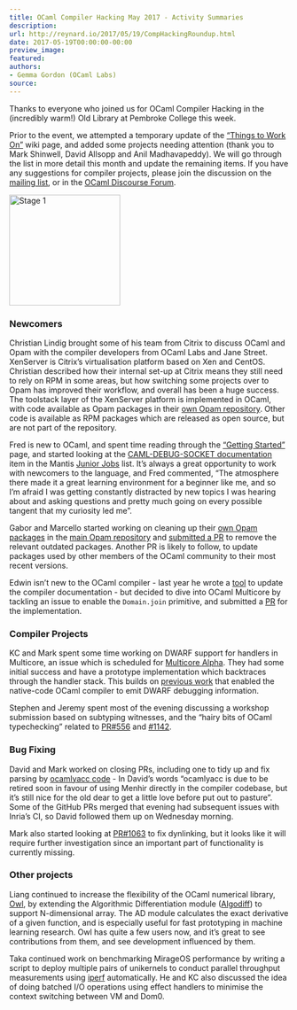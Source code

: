 ```yaml
---
title: OCaml Compiler Hacking May 2017 - Activity Summaries
description:
url: http://reynard.io/2017/05/19/CompHackingRoundup.html
date: 2017-05-19T00:00:00-00:00
preview_image:
featured:
authors:
- Gemma Gordon (OCaml Labs)
source:
---
```


<p>Thanks to everyone who joined us for OCaml Compiler Hacking in the (incredibly warm!) Old Library at Pembroke College this week.</p>

<p>Prior to the event, we attempted a temporary update of the <a href="https://github.com/ocamllabs/compiler-hacking/wiki/Things-to-work-on">&ldquo;Things to Work On&rdquo;</a> wiki page, and added some projects needing attention (thank you to Mark Shinwell, David Allsopp and Anil Madhavapeddy). We will go through the list in more detail this month and update the remaining items. If you have any suggestions for compiler projects, please join the discussion on the <a href="http://lists.ocaml.org/listinfo/cam-compiler-hacking">mailing list</a>, or in the <a href="https://discuss.ocaml.org/t/ocaml-compiler-hacking-event/140">OCaml Discourse Forum</a>.</p>

<p>
<img src="http://reynard.io/images/CompHackMay17.jpg" alt="Stage 1" width="200"/>
</p>

<h3>Newcomers</h3>

<p>Christian Lindig brought some of his team from Citrix to discuss OCaml and Opam with the compiler developers from OCaml Labs and Jane Street. XenServer is Citrix&rsquo;s virtualisation platform based on Xen and CentOS. Christian described how their internal set-up at Citrix means they still need to rely on RPM in some areas, but how switching some projects over to Opam has improved their workflow, and overall has been a huge success. The toolstack layer of the XenServer platform is implemented in OCaml, with code available as Opam packages in their <a href="https://github.com/xapi-project/xs-opam">own Opam repository</a>. Other code is available as RPM packages which are released as open source, but are not part of the repository.</p>

<p>Fred is new to OCaml, and spent time reading through the <a href="https://github.com/ocamllabs/compiler-hacking/wiki/Getting-started">&ldquo;Getting Started&rdquo;</a> page, and started looking at the <a href="https://caml.inria.fr/mantis/view.php?id=6504">CAML-DEBUG-SOCKET documentation</a> item in the Mantis <a href="https://caml.inria.fr/mantis/view_all_bug_page.php">Junior Jobs</a> list. It&rsquo;s always a great opportunity to work with newcomers to the language, and Fred commented, &ldquo;The atmosphere there made it a great learning environment for a beginner like me, and so I&rsquo;m afraid I was getting constantly distracted by new topics I was hearing about and asking questions and pretty much going on every possible tangent that my curiosity led me&rdquo;.</p>

<p>Gabor and Marcello started working on cleaning up their <a href="https://github.com/xapi-project/xs-opam">own Opam packages</a> in the <a href="https://github.com/ocaml/opam">main Opam repository</a> and <a href="https://github.com/ocaml/opam-repository/pull/9206">submitted a PR</a> to remove the relevant outdated packages. Another PR is likely to follow, to update packages used by other members of the OCaml community to their most recent versions.</p>

<p>Edwin isn&rsquo;t new to the OCaml compiler - last year he wrote a <a href="https://github.com/ocaml/ocaml/pull/916">tool</a> to update the compiler documentation - but decided to dive into OCaml Multicore by tackling an issue to enable the <code class="highlighter-rouge">Domain.join</code> primitive, and submitted a <a href="https://github.com/ocamllabs/ocaml-multicore/pull/130">PR</a> for the implementation.</p>

<h3>Compiler Projects</h3>

<p>KC and Mark spent some time working on DWARF support for handlers in Multicore, an issue which is scheduled for <a href="https://github.com/ocamllabs/ocaml-multicore/projects/1#card-2897910">Multicore Alpha</a>. They had some initial success and have a prototype implementation which backtraces through the handler stack. This builds on <a href="http://ocamllabs.io/doc/dwarf-debugging.html - [404 Not Found]">previous work</a> that enabled the native-code OCaml compiler to emit DWARF debugging information.</p>

<p>Stephen and Jeremy spent most of the evening discussing a workshop submission based on subtyping witnesses, and the &ldquo;hairy bits of OCaml typechecking&rdquo; related to <a href="https://github.com/ocaml/ocaml/pull/556">PR#556</a> and <a href="https://github.com/ocaml/ocaml/pull/1142">#1142</a>.</p>

<h3>Bug Fixing</h3>

<p>David and Mark worked on closing PRs, including one to tidy up and fix parsing by <a href="https://github.com/ocaml/ocaml/pull/1012">ocamlyacc code</a> - In David&rsquo;s words &ldquo;ocamlyacc is due to be retired soon in favour of using Menhir directly in the compiler codebase, but it&rsquo;s still nice for the old dear to get a little love before put out to pasture&rdquo;. Some of the GitHub PRs merged that evening had subsequent issues with Inria&rsquo;s CI, so David followed them up on Wednesday morning.</p>

<p>Mark also started looking at <a href="https://github.com/ocaml/ocaml/pull/1063">PR#1063</a> to fix dynlinking, but it looks like it will require further investigation since an important part of functionality is currently missing.</p>

<h3>Other projects</h3>

<p>Liang continued to increase the flexibility of the OCaml numerical library, <a href="https://github.com/ryanrhymes/owl">Owl</a>, by extending the Algorithmic Differentiation module (<a href="https://github.com/ryanrhymes/owl/wiki/Tutorial:-Algorithmic-Differentiation">Algodiff</a>) to support N-dimensional array. The AD module calculates the exact derivative of a given function, and is especially useful for fast prototyping in machine learning research. Owl has quite a few users now, and it&rsquo;s great to see contributions from them, and see development influenced by them.</p>

<p>Taka continued work on benchmarking MirageOS performance by writing a script to deploy multiple pairs of unikernels to conduct parallel throughput measurements using <a href="https://github.com/TImada/mirage_iperf">iperf</a> automatically. He and KC also discussed the idea of doing batched I/O operations using effect handlers to minimise the context switching between VM and Dom0.</p>

